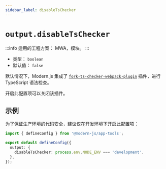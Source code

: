 ```yaml
---
sidebar_label: disableTsChecker
---
```


# `output.disableTsChecker`

:::info
适用的工程方案：
MWA，模块。
:::

- 类型： `boolean`
- 默认值： `false`

默认情况下，Modern.js 集成了 [`fork-ts-checker-webpack-plugin`](https://github.com/TypeStrong/fork-ts-checker-webpack-plugin) 插件，进行 TypeScript 语法检查。

开启此配置项可以关闭该插件。

## 示例

为了保证生产环境的代码安全，建议仅在开发环境下开启此配置项：

```ts title="modern.config.ts"
import { defineConfig } from '@modern-js/app-tools';

export default defineConfig({
  output: {
    disableTsChecker: process.env.NODE_ENV === 'development',
  },
});
```
